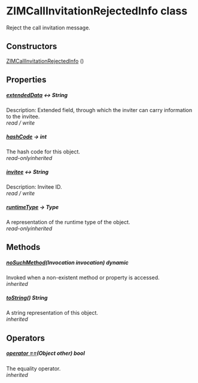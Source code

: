 


# ZIMCallInvitationRejectedInfo class









<p>Reject the call invitation message.</p>




## Constructors

[ZIMCallInvitationRejectedInfo](../zego_uikit_prebuilt_live_audio_room/ZIMCallInvitationRejectedInfo/ZIMCallInvitationRejectedInfo.md) ()

   


## Properties

##### [extendedData](../zego_uikit_prebuilt_live_audio_room/ZIMCallInvitationRejectedInfo/extendedData.md) &#8596; String



Description: Extended field, through which the inviter can carry information to the invitee.  
_<span class="feature">read / write</span>_



##### [hashCode](../zego_uikit_prebuilt_live_audio_room/ZIMCallInvitationRejectedInfo/hashCode.md) &#8594; int



The hash code for this object.  
_<span class="feature">read-only</span><span class="feature">inherited</span>_



##### [invitee](../zego_uikit_prebuilt_live_audio_room/ZIMCallInvitationRejectedInfo/invitee.md) &#8596; String



Description: Invitee ID.  
_<span class="feature">read / write</span>_



##### [runtimeType](../zego_uikit_prebuilt_live_audio_room/ZIMCallInvitationRejectedInfo/runtimeType.md) &#8594; Type



A representation of the runtime type of the object.  
_<span class="feature">read-only</span><span class="feature">inherited</span>_





## Methods

##### [noSuchMethod](../zego_uikit_prebuilt_live_audio_room/ZIMCallInvitationRejectedInfo/noSuchMethod.md)(Invocation invocation) dynamic



Invoked when a non-existent method or property is accessed.  
_<span class="feature">inherited</span>_



##### [toString](../zego_uikit_prebuilt_live_audio_room/ZIMCallInvitationRejectedInfo/toString.md)() String



A string representation of this object.  
_<span class="feature">inherited</span>_





## Operators

##### [operator ==](../zego_uikit_prebuilt_live_audio_room/ZIMCallInvitationRejectedInfo/operator_equals.md)(Object other) bool



The equality operator.  
_<span class="feature">inherited</span>_
















